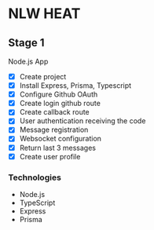 # NLW HEAT

## Stage 1

Node.js App

- [x] Create project
- [x] Install Express, Prisma, Typescript
- [x] Configure Github OAuth
- [x] Create login github route
- [x] Create callback route
- [x] User authentication receiving the code
- [x] Message registration
- [x] Websocket configuration
- [x] Return last 3 messages
- [x] Create user profile

### Technologies

- Node.js
- TypeScript
- Express
- Prisma
